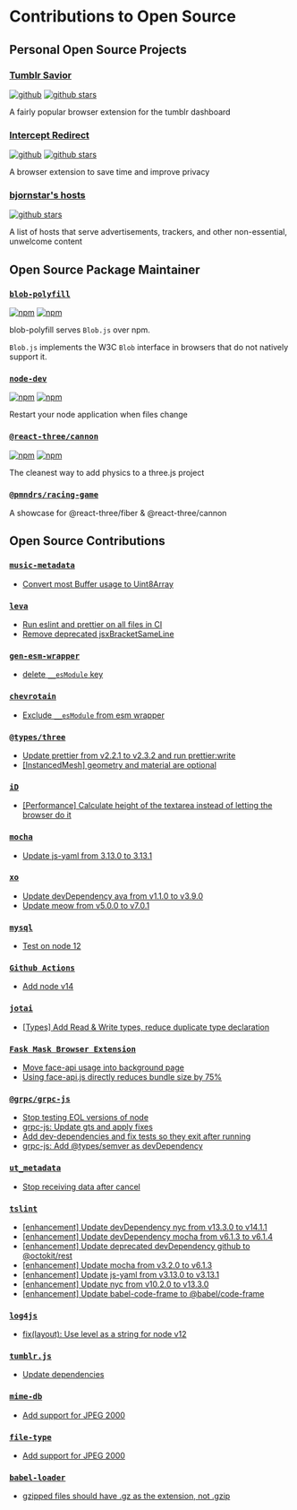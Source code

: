 # Contributions to Open Source

## Personal Open Source Projects

### [Tumblr Savior](https://tumblr-savior.bjornstar.com)

[![github](https://img.shields.io/github/package-json/v/bjornstar/tumblr-savior)](https://tumblr-savior.github.bjornstar.com)
[![github stars](https://img.shields.io/github/stars/bjornstar/tumblr-savior)](https://tumblr-savior.github.bjornstar.com)

A fairly popular browser extension for the tumblr dashboard

### [Intercept Redirect](https://intercept-redirect.bjornstar.com)

[![github](https://img.shields.io/github/package-json/v/bjornstar/intercept-redirect)](https://intercept-redirect.github.bjornstar.com)
[![github stars](https://img.shields.io/github/stars/bjornstar/intercept-redirect)](https://intercept-redirect.github.bjornstar.com)

A browser extension to save time and improve privacy

### [bjornstar's hosts](https://github.com/bjornstar/hosts)

[![github stars](https://img.shields.io/github/stars/bjornstar/hosts)](https://intercept-redirect.github.bjornstar.com)

A list of hosts that serve advertisements, trackers, and other non-essential, unwelcome content

## Open Source Package Maintainer

### [`blob-polyfill`](https://github.com/bjornstar/blob-polyfill)

[![npm](https://img.shields.io/npm/v/blob-polyfill.svg)](https://www.npmjs.com/package/blob-polyfill)
[![npm](https://img.shields.io/npm/dm/blob-polyfill.svg)](https://www.npmjs.com/package/blob-polyfill)

blob-polyfill serves `Blob.js` over npm.

`Blob.js` implements the W3C `Blob` interface in browsers that do not natively support it.

### [`node-dev`](https://github.com/fgnass/node-dev)

[![npm](https://img.shields.io/npm/v/node-dev.svg)](https://www.npmjs.com/package/node-dev)
[![npm](https://img.shields.io/npm/dm/node-dev.svg)](https://www.npmjs.com/package/node-dev)

Restart your node application when files change

### [`@react-three/cannon`](https://github.com/pmndrs/use-cannon)

[![npm](https://img.shields.io/npm/v/@react-three/cannon.svg)](https://www.npmjs.com/package/@react-three/cannon)
[![npm](https://img.shields.io/npm/dm/@react-three/cannon.svg)](https://www.npmjs.com/package/@react-three/cannon)

The cleanest way to add physics to a three.js project

### [`@pmndrs/racing-game`](https://github.com/pmndrs/racing-game)

A showcase for @react-three/fiber & @react-three/cannon

## Open Source Contributions

### [`music-metadata`](https://www.npmjs.com/package/music-metadata)

- [Convert most Buffer usage to Uint8Array](https://github.com/Borewit/music-metadata/pull/2103)

### [`leva`](https://www.npmjs.com/package/leva)

- [Run eslint and prettier on all files in CI](https://github.com/pmndrs/leva/pull/278)
- [Remove deprecated jsxBracketSameLine](https://github.com/pmndrs/leva/pull/273)

### [`gen-esm-wrapper`](https://www.npmjs.com/package/gen-esm-wrapper)

- [delete `__esModule` key](https://github.com/addaleax/gen-esm-wrapper/pull/7)

### [`chevrotain`](https://www.npmjs.com/package/chevrotain)

- [Exclude `__esModule` from esm wrapper](https://github.com/Chevrotain/chevrotain/pull/1538)

### [`@types/three`](https://www.npmjs.com/package/@types/three)

- [Update prettier from v2.2.1 to v2.3.2 and run prettier:write](https://github.com/three-types/three-ts-types/pull/100)
- [[InstancedMesh] geometry and material are optional](https://github.com/three-types/three-ts-types/pull/99)

### [`iD`](https://github.com/openstreetmap/iD)

- [[Performance] Calculate height of the textarea instead of letting the browser do it](https://github.com/openstreetmap/iD/pull/7980)

### [`mocha`](https://www.npmjs.com/package/mocha)

- [Update js-yaml from 3.13.0 to 3.13.1](https://github.com/mochajs/mocha/pull/3877)

### [`xo`](https://www.npmjs.com/package/xo)

- [Update devDependency ava from v1.1.0 to v3.9.0](https://github.com/xojs/xo/pull/490)
- [Update meow from v5.0.0 to v7.0.1](https://github.com/xojs/xo/pull/489)

### [`mysql`](https://www.npmjs.com/package/mysql)

- [Test on node 12](https://github.com/mysqljs/mysql/pull/2211)

### [`Github Actions`](https://github.com/actions/starter-workflows)

- [Add node v14](https://github.com/actions/starter-workflows/pull/496)

### [`jotai`](https://www.npmjs.com/package/jotai)

- [[Types] Add Read & Write types, reduce duplicate type declaration](https://github.com/pmndrs/jotai/pull/367)

### [`Fask Mask Browser Extension`](https://github.com/moklick/face-mask-browser-extension)

- [Move face-api usage into background page](https://github.com/moklick/face-mask-browser-extension/pull/2)
- [Using face-api.js directly reduces bundle size by 75%](https://github.com/moklick/face-mask-browser-extension/pull/1)

### [`@grpc/grpc-js`](https://www.npmjs.com/package/@grpc/grpc-js)

- [Stop testing EOL versions of node ](https://github.com/grpc/grpc-node/pull/1039)
- [grpc-js: Update gts and apply fixes](https://github.com/grpc/grpc-node/pull/1031)
- [Add dev-dependencies and fix tests so they exit after running](https://github.com/grpc/grpc-node/pull/973)
- [grpc-js: Add @types/semver as devDependency](https://github.com/grpc/grpc-node/pull/964)

### [`ut_metadata`](https://www.npmjs.com/package/ut_metadata)

- [Stop receiving data after cancel](https://github.com/webtorrent/ut_metadata/pull/44)

### [`tslint`](https://www.npmjs.com/package/tslint)

- [[enhancement] Update devDependency nyc from v13.3.0 to v14.1.1](https://github.com/palantir/tslint/pull/4699)
- [[enhancement] Update devDependency mocha from v6.1.3 to v6.1.4](https://github.com/palantir/tslint/pull/4674)
- [[enhancement] Update deprecated devDependency github to @octokit/rest](https://github.com/palantir/tslint/pull/4673)
- [[enhancement] Update mocha from v3.2.0 to v6.1.3](https://github.com/palantir/tslint/pull/4669)
- [[enhancement] Update js-yaml from v3.13.0 to v3.13.1](https://github.com/palantir/tslint/pull/4663)
- [[enhancement] Update nyc from v10.2.0 to v13.3.0](https://github.com/palantir/tslint/pull/4633)
- [[enhancement] Update babel-code-frame to @babel/code-frame](https://github.com/palantir/tslint/pull/4632)

### [`log4js`](https://npmjs.com/package/log4js)

- [fix(layout): Use level as a string for node v12](https://github.com/log4js-node/log4js-node/pull/860)

### [`tumblr.js`](https://npmjs.com/package/tumblr.js)

- [Update dependencies](https://github.com/tumblr/tumblr.js/pull/70)

### [`mime-db`](https://npmjs.com/package/mime-db)

- [Add support for JPEG 2000](https://github.com/jshttp/mime-db/pull/95)

### [`file-type`](https://npmjs.com/package/file-type)

- [Add support for JPEG 2000](https://github.com/sindresorhus/file-type/pull/108)

### [`babel-loader`](https://npmjs.com/package/babel-loader)

- [gzipped files should have .gz as the extension, not .gzip](https://github.com/babel/babel-loader/pull/326)
